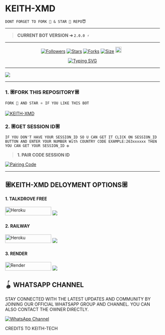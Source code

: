 # KEITH-XMD


```
DONT FORGET TO FORK 🍴 & STAR 🌟 REPO😇
```
---

> **CURRENT BOT VERSION ➜ `2.0.0 ⚡`**
---





  <p align="center">
<a href="https://github.com/mrfrank-ofc/followers"><img title="Followers" src="https://img.shields.io/github/followers/Keith-tech57?color=blue&style=flat-square"></a>
<a href="https://github.com/Keith-tech57/KEITH-XMD/stargazers/"><img title="Stars" src="https://img.shields.io/github/stars/Keith-tech57/KEITH-XMD?color=blue&style=flat-square"></a>
<a href="https://github.com/Keith-tech57/KEITH-XMD/network/members"><img title="Forks" src="https://img.shields.io/github/forks/Keith-tech57/KEITH-XMD?color=blue&style=flat-square"></a>
<a href="https://github.com/Keith-tech57/KEITH-XMD/"><img title="Size" src="https://img.shields.io/github/repo-size/KEITH-XMD/KEITH-XMD?style=flat-square&color=green"></a>
<a href="https://github.com/Keith-tech57/graphs/commit-activity"><img height="20" src="https://img.shields.io/badge/Maintained%3F-yes-green.svg"></a>&nbsp;&nbsp;
</p>

<p align="center">
  <a href="https://git.io/typing-svg">
    <img src="https://readme-typing-svg.demolab.com?font=Black+Ops+One&size=80&pause=1000&color=00FF00&center=true&vCenter=true&width=1000&height=200&lines=KEITH-XMD;VERSION+2.0.0;BY+KEITH+TECH" alt="Typing SVG" />
  </a>
</p>
  
--- 

<a><img src='https://files.catbox.moe/vsp16g.jpg'/></a>



***




### 1. 𐃁FORK THIS REPOSITORY𐃁

`FORK 🍴 AND STAR ⭐ IF YOU LIKE THIS BOT`

  <a href="https://github.com/Keith-tech57/KEITH-XMD/fork"><img title="KEITH-XMD" src="https://img.shields.io/badge/FORK-KEITH%20XMD-BOTh?color=indigo&style=for-the-badge&logo=stackshare"></a>
  
### 2. 𐃁GET SESSION ID𐃁 

`IF YOU DON'T HAVE YOUR SESSION_ID SO U CAN GET IT CLICK ON SESSION_ID BUTTON AND ENTER YOUR NUMBER With COUNTRY CODE EXAMPLE:263xxxxxx THEN YOU CAN GET YOUR SESSION_ID ✠`


> **1. PAIR CODE SESSION ID**

<a href='https://keithpair-site.onrender.com/' target="_blank">
  <img alt='Pairing Code' src='https://img.shields.io/badge/Get%20Pairing%20Code-orange?style=for-the-badge&logo=opencv&logoColor=black'/>
</a>
<br> 


---

### <h2 align="">𐃁KEITH-XMD DELOYMENT OPTIONS𐃁</h2>


### <h4 align="">1. TALKDROVE FREE</h4>
<p style="text-align: center; font-size: 1.2em;">
  
<p align="">
<a href='https://talkdrove.com/share-bot/' target="_blank"><img alt='Heroku' src='https://img.shields.io/badge/-TalkDrove ‎Deploy-6971FF?style=for-the-badge&logo=Github&logoColor=white'/< width=150 height=28/p></a>
  <a><img src='https://i.imgur.com/LyHic3i.gif'/></a>

### <h4 align="">2. RAILWAY</h4>
<p style="text-align: center; font-size: 1.2em;">

<p align="">
<a href='https://railway.app/new' target="_blank"><img alt='Heroku' src='https://img.shields.io/badge/-railway deploy-FF8700?style=for-the-badge&logo=railway&logoColor=white'/< width=150 height=28/p></a>
<a><img src='https://i.imgur.com/LyHic3i.gif'/></a>

### <h4 align="">3. RENDER</h4>
<p style="text-align: center; font-size: 1.2em;">
  
<p align="">
<a href='https://dashboard.render.com/web/new' target="_blank"><img alt='Render' src='https://img.shields.io/badge/-Render deploy-black?style=for-the-badge&logo=render&logoColot=white'/< width=150 height=28/p></a>
<a><img src='https://i.imgur.com/LyHic3i.gif'/></a>



## 🪀 WHATSAPP CHANNEL 
STAY CONNECTED WITH THE LATEST UPDATES AND COMMUNITY BY JOINING OUR OFFICIAL WHATSAPP GROUP AND CHANNEL. YOU CAN ALSO CONTACT THE OWNER DIRECTLY.

[![WhatsApp Channel](https://img.shields.io/badge/JOIN-WHATSAAP%20CHANNEL-25D366?style=for-the-badge&logo=whatsapp)](https://whatsapp.com/channel/0029VbAOpMmAInPoTescPr0y)


CREDITS TO  KEITH-TECH


